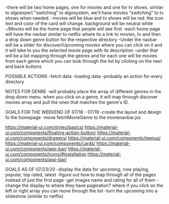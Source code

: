 -there will be two home pages, one for movies and one for tv shows. similar to algoexpert "switching" to algosystem, we'll have movies "switching" to tv shows when needed.
-movies will be blue and tv shows will be red. the icon text and color of the card will change. background will be neutral white
-/Movies will be the home page that people will see first
-each home page will have the navbar similar to netflix where its a link to movies, tv and then a drop down genre button for the respective directory
-Under the navbar will be a slider for discover/Upcoming movies where you can click on it and it will take to you the selected movie page with its description
-under that will be a list mapping through the genres and for each one will be movies from each genre which you can look through the list by clicking on the next and back buttons

POSSIBLE ACTIONS
-fetch data
-loading data
-probably an action for every directory


NOTES FOR GENRE
-will probably place the array of different genres in the drop down menu. when you click on a genre, it will map through discover movies array and pull the ones that matches the genre's ID.

GOALS FOR THE WEEKEND OF 07/18 - 07/19
-create the layout and design fo the homepage
-move fetchMovieGenre to the movienavbar.jsx

https://material-ui.com/styles/basics/
https://material-ui.com/components/floating-action-button/
https://material-ui.com/components/drawers/
https://material-ui.com/components/menus/
https://material-ui.com/components/cards/
https://material-ui.com/components/app-bar/
https://material-ui.com/components/icons/#installation
https://material-ui.com/components/app-bar/

GOALS AS OF 07/23/20
-display the data for upcoming, now playing,  popular, top rated, latest
-figure out how to map through all of the pages instead of just the first page
-get images name and rating for all of them
-change the display to where they have pagination? where if you click on the left or right array you can move through the list
-turn the upcoming into a slideshow (similar to netflix)




